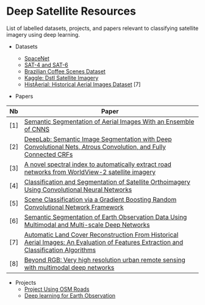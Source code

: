 # Deep Satellite Resources

List of labelled datasets, projects, and papers relevant to classifying satellite imagery using deep learning.

- Datasets
    - [SpaceNet](https://aws.amazon.com/public-datasets/spacenet/)
    - [SAT-4 and SAT-6](http://csc.lsu.edu/~saikat/deepsat/)
    - [Brazilian Coffee Scenes Dataset](http://www.patreo.dcc.ufmg.br/downloads/brazilian-coffee-dataset/)
    - [Kaggle: Dstl Satellite Imagery](https://www.kaggle.com/c/dstl-satellite-imagery-feature-detection/data])
    - [HistAerial: Historical Aerial Images Dataset](http://eidolon.univ-lyon2.fr/~remi1/HistAerialDataset/) [7]
    
- Papers

 Nb  | Paper         
 --- |---------------
 [1] | [Semantic Segmentation of Aerial Images With an Ensemble of CNNS](http://intanto.net/publications/Marmanis_isprs16.pdf)|
 [2] | [DeepLab: Semantic Image Segmentation with Deep  Convolutional Nets, Atrous Convolution, and Fully Connected CRFs](https://arxiv.org/abs/1606.00915) 
 [3] | [A novel spectral index to automatically extract road networks from WorldView-2 satellite imagery](http://www.sciencedirect.com/science/article/pii/S111098231400043X)
 [4] | [Classification and Segmentation of Satellite Orthoimagery Using Convolutional Neural Networks](http://www.mdpi.com/2072-4292/8/4/329/html)
 [5] | [Scene Classification via a Gradient Boosting Random Convolutional Network Framework](https://www.researchgate.net/publication/283523609_Scene_Classification_via_a_Gradient_Boosting_Random_Convolutional_Network_Framework)
 [6] | [Semantic Segmentation of Earth Observation Data Using Multimodal and Multi-scale Deep Networks](https://arxiv.org/abs/1609.06846)
 [7] | [Automatic Land Cover Reconstruction From Historical Aerial Images: An Evaluation of Features Extraction and Classification Algorithms](http://eidolon.univ-lyon2.fr/~remi1/HistAerialDataset/paper/ratajczak2019-tip-preprint.pdf)
 [8] | [Beyond RGB: Very high resolution urban remote sensing with multimodal deep networks](https://doi.org/10.1016/j.isprsjprs.2017.11.011)
 
- Projects
    - [Project Using OSM Roads](https://github.com/trailbehind/DeepOSM)
    - [Deep learning for Earth Observation](https://github.com/nshaud/DeepNetsForEO)
